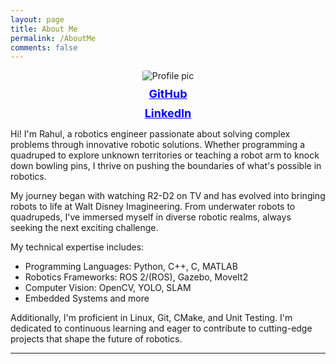 ```yaml
---
layout: page
title: About Me
permalink: /AboutMe
comments: false
---
```


<style>
  .profile-pic {
    max-width: 200px; /* Adjust the size as needed */
    height: auto;
    border-radius: 10%; /* Optional: Makes the image round */
    margin-bottom: 10px; /* Add margin for spacing */
  }

  .logo-and-links {
    text-align: center;
  }

  .logo-and-links img {
    max-width: 250px; /* Adjust the logo size as needed */
    height: auto;
    margin-bottom: 10px; /* Adjust as needed */

  }

  .logo-and-links a {
    display: block;
    color: blue;
    margin-bottom: 10px; /* Adjust as needed */
    font-weight: bold; /* Make the links bold */
    font-size: 18px; /* Increase the font size of the links */
  }
</style>

<div class="row">
  <div class="col-md-4 logo-and-links">
    <img class="shadow-lg profile-pic" src="{{ site.baseurl }}/assets/images/Profile.jpg" alt="Profile pic" />
    <a href="https://github.com/roy2909">GitHub</a>
    <a href="https://www.linkedin.com/in/rahul-roy2909/">LinkedIn</a>
    <!-- <img src="{{ site.baseurl }}/assets/images/NorthwesternLogo.jpg" alt="Northwestern Logo"> -->
  </div>

  <div class="col-md-8">
    <p>Hi! I'm Rahul, a robotics engineer passionate about solving complex problems through innovative robotic solutions. Whether programming a quadruped to explore unknown territories or teaching a robot arm to knock down bowling pins, I thrive on pushing the boundaries of what's possible in robotics.</p>

  <p>My journey began with watching R2-D2 on TV and has evolved into bringing robots to life at Walt Disney Imagineering. From underwater robots to quadrupeds, I've immersed myself in diverse robotic realms, always seeking the next exciting challenge.</p>

  <p>My technical expertise includes:</p>
  <ul>
    <li>Programming Languages: Python, C++, C, MATLAB</li>
    <li>Robotics Frameworks: ROS 2/(ROS), Gazebo, MoveIt2</li>
    <li>Computer Vision: OpenCV, YOLO, SLAM</li>
    <li>Embedded Systems and more</li>
  </ul>
  <p>Additionally, I'm proficient in Linux, Git, CMake, and Unit Testing. I'm dedicated to continuous learning and eager to contribute to cutting-edge projects that shape the future of robotics.</p>


  <hr>
  </div>

</div>
